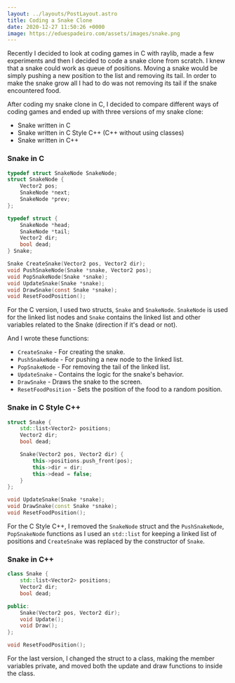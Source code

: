 ```yaml
---
layout: ../layouts/PostLayout.astro
title: Coding a Snake Clone
date: 2020-12-27 11:50:26 +0000
image: https://eduespadeiro.com/assets/images/snake.png
---
```


Recently I decided to look at coding games in C with raylib, made a few experiments and then I decided to code a snake clone from scratch. I knew that a snake could work as queue of positions. Moving a snake would be simply pushing a new position to the list and removing its tail. In order to make the snake grow all I had to do was not removing its tail if the snake encountered food.

After coding my snake clone in C, I decided to compare different ways of coding games and ended up with three versions of my snake clone:

- Snake written in C
- Snake written in C Style C++ (C++ without using classes)
- Snake written in C++

### Snake in C

```c
typedef struct SnakeNode SnakeNode;
struct SnakeNode {
    Vector2 pos;
    SnakeNode *next;
    SnakeNode *prev;
};

typedef struct {
    SnakeNode *head;
    SnakeNode *tail;
    Vector2 dir;
    bool dead;
} Snake;

Snake CreateSnake(Vector2 pos, Vector2 dir);
void PushSnakeNode(Snake *snake, Vector2 pos);
void PopSnakeNode(Snake *snake);
void UpdateSnake(Snake *snake);
void DrawSnake(const Snake *snake);
void ResetFoodPosition();
```

For the C version, I used two structs, `Snake` and `SnakeNode`. `SnakeNode` is used for the linked list nodes and `Snake` contains the linked list and other variables related to the Snake (direction if it's dead or not).

And I wrote these functions:

-   `CreateSnake` - For creating the snake.
-   `PushSnakeNode` - For pushing a new node to the linked list.
-   `PopSnakeNode` - For removing the tail of the linked list.
-   `UpdateSnake` - Contains the logic for the snake's behavior.
-   `DrawSnake` - Draws the snake to the screen.
-   `ResetFoodPosition` - Sets the position of the food to a random position.

### Snake in C Style C++

```cpp
struct Snake {
    std::list<Vector2> positions;
    Vector2 dir;
    bool dead;

    Snake(Vector2 pos, Vector2 dir) {
        this->positions.push_front(pos);
        this->dir = dir;
        this->dead = false;
    }
};

void UpdateSnake(Snake *snake);
void DrawSnake(const Snake *snake);
void ResetFoodPosition();
```

For the C Style C++, I removed the `SnakeNode` struct and the `PushSnakeNode`, `PopSnakeNode` functions as I used an `std::list` for keeping a linked list of positions and `CreateSnake` was replaced by the constructor of `Snake`.

### Snake in C++

```cpp
class Snake {
    std::list<Vector2> positions;
    Vector2 dir;
    bool dead;

public:
    Snake(Vector2 pos, Vector2 dir);
    void Update();
    void Draw();
};

void ResetFoodPosition();
```

For the last version, I changed the struct to a class, making the member variables private, and moved both the update and draw functions to inside the class.

